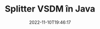 ---
############################# Static ############################
layout: "auto-gen-merger"
date: 2022-11-10T19:46:17
draft: false
otherformats: docx dot dotm dotx epub html mht mhtml odp ods odt one otp ott pdf pps

############################# Head ############################
head_title: "Împărțiți VSDM în mai multe fișiere în Java"
head_description: "Împărțiți un singur fișier VSDM în mai multe fișiere pe baza numerelor de pagină, a intervalelor de pagini, a paginilor pare sau impare, utilizând API-ul pentru fuziunea documentelor."

############################# Header ############################
title: "Splitter VSDM în Java"
description: "Împărțiți VSDM cu câteva rânduri de cod Java."
bg_image: "https://cms.admin.containerize.com/templates/aspose/App_Themes/V3/images/bg/header1.png"
bg_overlay: false
button:
    enable: true
    icon: "fas fa-arrow-down"
    label: "Descarcare varianta scurta de prezentare gratuita"
    link: "https://downloads.groupdocs.com/merger/java"

############################# SubMenu ############################
submenu:
    enable: true

    left:
        img_alt: "GroupDocs.Merger for Java"
        image: "https://cms.admin.containerize.com/templates/groupdocs/images/product-logos/90x90-noborder/groupdocs-merger-java.png"
        product: "GroupDocs.Merger"
        platform: "Java"

    middle:
        button:

            # button loop
            - link: "https://apireference.groupdocs.com/merger/java"
              text: "Referință API"

            # button loop
            - link: "https://github.com/groupdocs-merger"
              text: "Exemple de coduri"

            # button loop
            - link: "https://products.groupdocs.app/merger/family"
              text: "Demo live"

            # button loop
            - link: "https://purchase.groupdocs.com/pricing/merger/java"
              text: "Prețuri"

    right:
        link_download: "https://downloads.groupdocs.com/merger"
        link_learn: "https://docs.groupdocs.com/merger/java"
        link_buy: "https://purchase.groupdocs.com"

############################# About ############################
about:
    enable: true
    title: "Despre GroupDocs.Merger for Java API"
    content: |
        Biblioteca [GroupDocs.Merger for Java](/ro/merger/java/) oferă o soluție simplă de îmbinare și împărțire în siguranță între o gamă largă de formate de documente, inclusiv PDF, Microsoft Office (Word, Excel, PowerPoint, OneNote), OpenDocument, HTML, imagini și multe altele în cadrul aplicațiilor Java. Adăugând doar câteva rânduri de cod, efectuați mai multe operații de documente, cum ar fi mutarea, eliminarea, rotirea, schimbarea, extragerea sau modificarea orientării paginilor din documente. API-ul pentru fuziunea documentelor acceptă, de asemenea, previzualizarea paginilor documentului ca imagine pentru a analiza structura documentului, formatarea și conținutul paginii.
        
        GroupDocs.Merger API este o alegere potrivită pentru soluțiile corporative care necesită funcții de împărțire a fișierelor. Aceste API-uri sunt bine acceptate pe toate sistemele și platformele de operare majore, inclusiv J2SE 7.0 (1.7), J2SE 8.0 (1.8), Java 10.

############################# Steps ############################
steps:
    enable: true
    title_left: "Împărțiți fișierul VSDM după pagini în Java"
    content_left: |
        [GroupDocs.Merger for Java](/ro/merger/java/) facilitează pentru dezvoltatorii Java împărțirea unui singur fișier VSDM în mai multe fișiere rezultate prin implementarea unui câțiva pași simpli.
        
        * Inițializați **SplitOptions** cu formatul căii fișierelor de ieșire.
        * Creați o nouă instanță a **Merger** și treceți calea documentului sursă ca parametru de constructor.
        * Apelați **split** și transmiteți obiectul **SplitOptions** pentru a salva documentele rezultate.

    title_right: "Cerințe de sistem"
    content_right: |
        API-urile GroupDocs.Merger for Java sunt acceptate pe toate platformele și sistemele de operare majore. Înainte de a executa codul de mai jos, vă rugăm să vă asigurați că aveți următoarele cerințe preliminare instalate pe sistemul dumneavoastră.

        * Sisteme de operare: Microsoft Windows, Linux, MacOS
        * Medii de dezvoltare: NetBeans, IntelliJ IDEA, Eclipse
        * Cadre: J2SE 7.0 (1.7), J2SE 8.0 (1.8), Java 10
        * Descărcați cea mai recentă versiune a GroupDocs.Merger for Java de la [Maven](https://repository.groupdocs.com/webapp/#/artifacts/browse/tree/General/repo/com/groupdocs/groupdocs-merger)
         
    code: |
     {{% merger/additional-styles %}}
     {{< merger/code-merger title="Cum să împărțiți fișierul VSDM folosind codul exemplu Java">}}

        ```java    
        // Împărțiți fișierul VSDM utilizând API-ul GroupDocs.Merger pentru Java
        String filePath = "input.vsdm";
        String filePathOut = "output.vsdm";
        
        // Inițializați clasa SplitOptions cu formatul căii fișierelor de ieșire
        SplitOptions splitOptions = new SplitOptions(filePathOut, new int[] { 3, 6, 8 });

        // Instanțiați fuziunea cu documentul introdus VSDM
        Merger merger = new Merger(filePath);

        // Apelați metoda split și treceți obiectul SplitOptions pentru a salva documentele rezultate
        merger.split(splitOptions);
        ```
     {{< /merger/code-merger >}}

############################# Demos ############################
demos:
    enable: true
    title: "Demo live - Împărțiți fișierul VSDM online"
    content: |
       Împărțiți fișierul VSDM chiar acum, vizitând site-ul web [GroupDocs.Merger Live Demos](https://products.groupdocs.app/splitter/vsdm).
       Demo-ul live are următoarele beneficii.
        
############################# About Formats ############################
about_formats:
    enable: true

############################# More Formats ############################
more_formats:
    enable: true
    title: "Împărțiți fișierul din alte formate"
    content: |
        Java documentează API-ul de fuziune și împărțire pentru formate de fișiere și imagini. Împărțiți unele dintre formatele de fișiere populare, așa cum este menționat mai jos.

############################# Back to top ###############################
back_to_top:
    enable: true
---